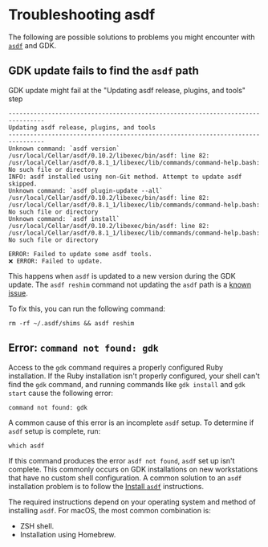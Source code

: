 # Troubleshooting asdf

The following are possible solutions to problems you might encounter with [`asdf`](https://asdf-vm.com) and GDK.

## GDK update fails to find the `asdf` path

GDK update might fail at the "Updating asdf release, plugins, and tools" step

```plaintext
--------------------------------------------------------------------------------
Updating asdf release, plugins, and tools
--------------------------------------------------------------------------------
Unknown command: `asdf version`
/usr/local/Cellar/asdf/0.10.2/libexec/bin/asdf: line 82: /usr/local/Cellar/asdf/0.8.1_1/libexec/lib/commands/command-help.bash: No such file or directory
INFO: asdf installed using non-Git method. Attempt to update asdf skipped.
Unknown command: `asdf plugin-update --all`
/usr/local/Cellar/asdf/0.10.2/libexec/bin/asdf: line 82: /usr/local/Cellar/asdf/0.8.1_1/libexec/lib/commands/command-help.bash: No such file or directory
Unknown command: `asdf install`
/usr/local/Cellar/asdf/0.10.2/libexec/bin/asdf: line 82: /usr/local/Cellar/asdf/0.8.1_1/libexec/lib/commands/command-help.bash: No such file or directory

ERROR: Failed to update some asdf tools.
❌️ ERROR: Failed to update.
```

This happens when `asdf` is updated to a new version during the GDK update. The `asdf reshim` command not updating the `asdf`
path is a [known issue](https://github.com/asdf-vm/asdf/issues/531).

To fix this, you can run the following command:

```shell
rm -rf ~/.asdf/shims && asdf reshim
```

## Error: `command not found: gdk`

Access to the `gdk` command requires a properly configured Ruby installation. If the Ruby installation isn't properly
configured, your shell can't find the `gdk` command, and running commands like `gdk install` and `gdk start`
cause the following error:

```shell
command not found: gdk
```

A common cause of this error is an incomplete `asdf` setup. To determine if `asdf` setup is complete, run:

```shell
which asdf
```

If this command produces the error `asdf not found`, `asdf` set up isn't complete. This commonly occurs on GDK installations
on new workstations that have no custom shell configuration. A common solution to an `asdf` installation problem is to
follow the [Install `asdf`](https://asdf-vm.com/guide/getting-started.html#_3-install-asdf) instructions.

The required instructions depend on your operating system and method of installing `asdf`. For macOS, the most common
combination is:

- ZSH shell.
- Installation using Homebrew.
